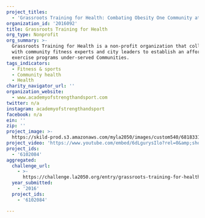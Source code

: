 ```yaml
---
project_titles:
  - 'Grassroots Training for Health: Combating Obesity One Community at a Time'
organization_id: '2016092'
title: Grassroots Training for Health
org_type: Nonprofit
org_summary: >-
  Grassroots Training for Health is a non-profit organization that collaborates
  with community fitness experts and city leaders to establish an affordable
  exercise programs under-served Communities.
tags_indicators:
  - Fitness & sports
  - Community health
  - Health
charity_navigator_url: ''
organization_website:
  - www.academyofstrengthandsport.com
twitter: n/a
instagram: academyofstrengthandsport
facebook: n/a
ein: ''
zip: ''
project_image: >-
  https://skild-prod.s3.amazonaws.com/myla2050/images/custom540/6818331265741-team90.jpg
project_video: 'https://www.youtube.com/embed/6dLgurysIlo?rel=0&amp;showinfo=0'
project_ids:
  - '6102084'
aggregated:
  challenge_url:
    - >-
      https://challenge.la2050.org/entry/grassroots-training-for-health-combating-obesity-one-community-at-a-time
  year_submitted:
    - '2016'
  project_ids:
    - '6102084'

---
```

